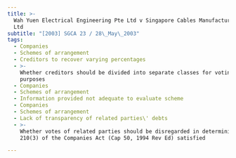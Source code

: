 ```yaml
---
title: >-
  Wah Yuen Electrical Engineering Pte Ltd v Singapore Cables Manufacturers Pte
  Ltd
subtitle: "[2003] SGCA 23 / 28\_May\_2003"
tags:
  - Companies
  - Schemes of arrangement
  - Creditors to recover varying percentages
  - >-
    Whether creditors should be divided into separate classes for voting
    purposes
  - Companies
  - Schemes of arrangement
  - Information provided not adequate to evaluate scheme
  - Companies
  - Schemes of arrangement
  - Lack of transparency of related parties\' debts
  - >-
    Whether votes of related parties should be disregarded in determining if s
    210(3) of the Companies Act (Cap 50, 1994 Rev Ed) satisfied

---
```


